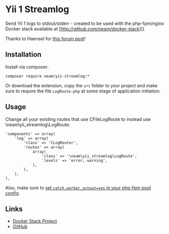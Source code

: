 Yii 1 Streamlog
===============

Send Yii 1 logs to stdout/stderr - created to be used with the php-fpm/nginx Docker stack available at [http://github.com/neam/docker-stack]()

Thanks to Haensel for [this forum post](http://www.yiiframework.com/forum/index.php/topic/30484-yii-log-to-console-stdout/page__view__findpost__p__146923)!

Installation
------------

Install via composer:

    composer require neam/yii-streamlog:*

Or download the extension, copy the `src` folder to your project and make sure to require the file `LogRoute.php` at some stage of application initiation.

Usage
-----

Change all your existing routes that use CFileLogRoute to instead use \neam\yii_streamlog\LogRoute:

    'components' => array(
        'log' => array(
            'class' => 'CLogRouter',
            'routes' => array(
                array(
                    'class' => '\neam\yii_streamlog\LogRoute',
                    'levels' => 'error, warning',
                ),
            ),
        ),
    ),

Also, make sure to [set `catch_worker_output=yes` in your php-fpm pool config](https://github.com/neam/docker-stack/blob/b007920bcdf862570218e1fb0e855df44a6c51f7/stacks/php-nginx-memcache/boilerplate/stack/php/pool.d/www.conf#L17-L18).

Links
-----

- [Docker Stack Project](http://github.com/neam/docker-stack)
- [GitHub](https://github.com/neam/yii-streamlog)
